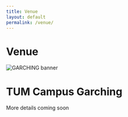```yaml
---
title: Venue
layout: default
permalink: /venue/
---
```


# Venue

<!-- Hero Section -->
<div class="hero">
  <img src="{{ '/assets/img/hero_garching.webp' | relative_url }}" alt="GARCHING banner">
  <div class="hero-overlay">
    <h1>TUM Campus Garching</h1>
  </div>
</div>

More details coming soon